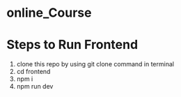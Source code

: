 # online_Course

# Steps to Run Frontend

1. clone this repo by using git clone <url> command in terminal
2. cd frontend
3. npm i
4. npm run dev
